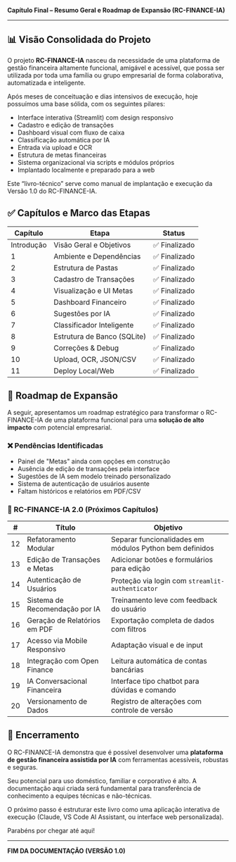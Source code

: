 **Capítulo Final – Resumo Geral e Roadmap de Expansão (RC-FINANCE-IA)**

---

## 📊 Visão Consolidada do Projeto

O projeto **RC-FINANCE-IA** nasceu da necessidade de uma plataforma de gestão financeira altamente funcional, amigável e acessível, que possa ser utilizada por toda uma família ou grupo empresarial de forma colaborativa, automatizada e inteligente.

Após meses de conceituação e dias intensivos de execução, hoje possuímos uma base sólida, com os seguintes pilares:

- Interface interativa (Streamlit) com design responsivo
- Cadastro e edição de transações
- Dashboard visual com fluxo de caixa
- Classificação automática por IA
- Entrada via upload e OCR
- Estrutura de metas financeiras
- Sistema organizacional via scripts e módulos próprios
- Implantado localmente e preparado para a web

Este “livro-técnico” serve como manual de implantação e execução da Versão 1.0 do RC-FINANCE-IA.


## ✅ Capítulos e Marco das Etapas

| Capítulo | Etapa | Status |
|-----------|-------|--------|
| Introdução | Visão Geral e Objetivos | ✅ Finalizado |
| 1 | Ambiente e Dependências | ✅ Finalizado |
| 2 | Estrutura de Pastas | ✅ Finalizado |
| 3 | Cadastro de Transações | ✅ Finalizado |
| 4 | Visualização e UI Metas | ✅ Finalizado |
| 5 | Dashboard Financeiro | ✅ Finalizado |
| 6 | Sugestões por IA | ✅ Finalizado |
| 7 | Classificador Inteligente | ✅ Finalizado |
| 8 | Estrutura de Banco (SQLite) | ✅ Finalizado |
| 9 | Correções & Debug | ✅ Finalizado |
| 10 | Upload, OCR, JSON/CSV | ✅ Finalizado |
| 11 | Deploy Local/Web | ✅ Finalizado |


## 🔀 Roadmap de Expansão

A seguir, apresentamos um roadmap estratégico para transformar o RC-FINANCE-IA de uma plataforma funcional para uma **solução de alto impacto** com potencial empresarial.

### ❌ Pendências Identificadas
- Painel de "Metas" ainda com opções em construção
- Ausência de edição de transações pela interface
- Sugestões de IA sem modelo treinado personalizado
- Sistema de autenticação de usuários ausente
- Faltam históricos e relatórios em PDF/CSV

### 📖 RC-FINANCE-IA 2.0 (Próximos Capítulos)

| # | Título | Objetivo |
|---|--------|----------|
| 12 | Refatoramento Modular | Separar funcionalidades em módulos Python bem definidos |
| 13 | Edição de Transações e Metas | Adicionar botões e formulários para edição |
| 14 | Autenticação de Usuários | Proteção via login com `streamlit-authenticator` |
| 15 | Sistema de Recomendação por IA | Treinamento leve com feedback do usuário |
| 16 | Geração de Relatórios em PDF | Exportação completa de dados com filtros |
| 17 | Acesso via Mobile Responsivo | Adaptação visual e de input |
| 18 | Integração com Open Finance | Leitura automática de contas bancárias |
| 19 | IA Conversacional Financeira | Interface tipo chatbot para dúvidas e comando |
| 20 | Versionamento de Dados | Registro de alterações com controle de versão |


## 🚀 Encerramento

O RC-FINANCE-IA demonstra que é possível desenvolver uma **plataforma de gestão financeira assistida por IA** com ferramentas acessíveis, robustas e seguras.

Seu potencial para uso doméstico, familiar e corporativo é alto. A documentação aqui criada será fundamental para transferência de conhecimento a equipes técnicas e não-técnicas.

O próximo passo é estruturar este livro como uma aplicação interativa de execução (Claude, VS Code AI Assistant, ou interface web personalizada).

Parabéns por chegar até aqui!

---

**FIM DA DOCUMENTAÇÃO (VERSÃO 1.0)**

